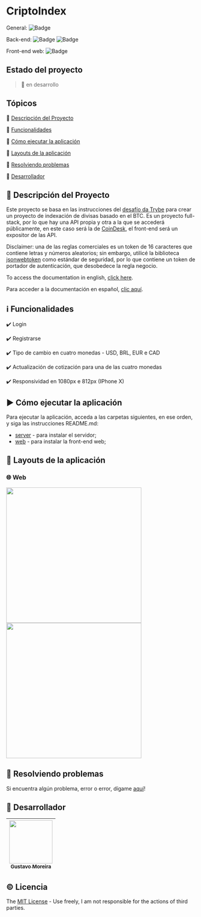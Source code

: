 # CriptoIndex

General: ![Badge](https://img.shields.io/badge/types-Flow%20%7C%20TypeScript-blue)

Back-end: ![Badge](https://img.shields.io/badge/node-%3E%3D%2012.18.2-brightgreen) ![Badge](https://img.shields.io/badge/PostgreSQL-v12.0-lightblue)

Front-end web: ![Badge](https://img.shields.io/badge/Bootcamp%20Rocketseat-ReactJS-blueviolet)

## Estado del proyecto

> 🚧 en desarrollo

## Tópicos

🔹 [Descripción del Proyecto](#link-descripción-del-proyecto)

🔹 [Funcionalidades](#information_source-funcionalidades)

🔹 [Cómo ejecutar la aplicación](#arrow_forward-como-ejecutar-la-aplicacion)

🔹 [Layouts de la aplicación](#scroll-layouts-de-la-aplicación)

🔹 [Resolviendo problemas](#hammer-resolviendo-problemas)

🔹 [Desarrollador](#octopus-Desarrollador)

## :link: Descripción del Proyecto

<p align="justify">
  
  Este proyecto se basa en las instrucciones del [desafío da Trybe](https://github.com/betrybe/technical-test) para crear un proyecto de indexación de divisas basado en el BTC. Es un proyecto full-stack, por lo que hay una API propia y otra a la que se accederá públicamente, en este caso será la de [CoinDesk](https://www.coindesk.com/coindesk-api), el front-end será un expositor de las API.
  
  Disclaimer: una de las reglas comerciales es un token de 16 caracteres que contiene letras y números aleatorios; sin embargo, utilicé la biblioteca [jsonwebtoken](https://www.npmjs.com/package/jsonwebtoken) como estándar de seguridad, por lo que contiene un token de portador de autenticación, que desobedece la regla negocio.

  To access the documentation in english, [click here](https://github.com/MGustav0/CriptoIndex/blob/main/README-us.md).
  
  Para acceder a la documentación en español, [clic aquí](https://github.com/MGustav0/CriptoIndex/blob/main/README-es.md).

</p>

## :information_source: Funcionalidades

✔️ Login

✔️ Registrarse

✔️ Tipo de cambio en cuatro monedas - USD, BRL, EUR e CAD

✔️ Actualización de cotización para una de las cuatro monedas

✔️ Responsividad en 1080px e 812px (IPhone X)

## :arrow_forward: Cómo ejecutar la aplicación

Para ejecutar la aplicación, acceda a las carpetas siguientes, en ese orden, y siga las instrucciones README.md:

- [server](https://github.com/MGustav0/CriptoIndex/blob/main/api) - para instalar el servidor;
- [web](https://github.com/MGustav0/CriptoIndex/blob/main/web) - para instalar la front-end web;

## :scroll: Layouts de la aplicación

### 🌐 Web

<img src="" width="360" heigth="640" />   <img src="" width="360" heigth="640" />

## :hammer: Resolviendo problemas

Si encuentra algún problema, error o error, dígame [aquí](https://github.com/MGustav0/CriptoIndex/issues)!

## :octopus: Desarrollador

| [<img src="https://avatars1.githubusercontent.com/u/18315899?s=460&u=54d9c6ea66f2b27120bf39dabe1d36ff22a92b9d&v=4>][(https://github.com/MGustav0](https://avatars1.githubusercontent.com/u/18315899?s=460&u=54d9c6ea66f2b27120bf39dabe1d36ff22a92b9d&v=4))" width=115><br><sub>Gustavo Moreira</sub>](https://github.com/MGustav0) |
| :---: |

## :copyright: Licencia

The [MIT License](https://opensource.org/licenses/MIT) - Use freely, I am not responsible for the actions of third parties.
